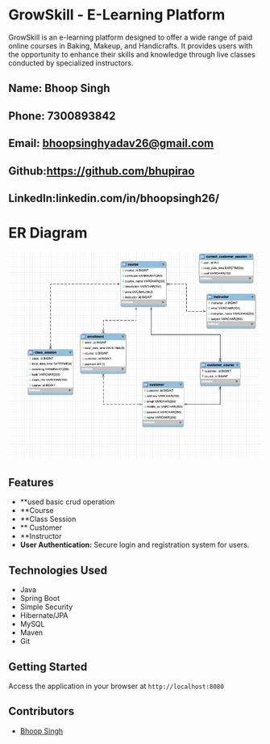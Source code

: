 # GrowSkill - E-Learning Platform

GrowSkill is an e-learning platform designed to offer a wide range of paid online courses in Baking, Makeup, and Handicrafts. It provides users with the opportunity to enhance their skills and knowledge through live classes conducted by specialized instructors.

## Name: Bhoop Singh
## Phone: 7300893842
## Email: bhoopsinghyadav26@gmail.com
## Github:https://github.com/bhupirao
## LinkedIn:linkedin.com/in/bhoopsingh26/
# ER Diagram
<img src="growSkilldb.png">

## Features
- **used basic crud operation
- **Course
- **Class Session
- ** Customer
- **Instructor
- **User Authentication:** Secure login and registration system for users.

## Technologies Used
- Java
- Spring Boot
- Simple Security
- Hibernate/JPA
- MySQL
- Maven
- Git 

## Getting Started
Access the application in your browser at `http://localhost:8080`

## Contributors
- [Bhoop Singh](https://github.com/bhupirao)
